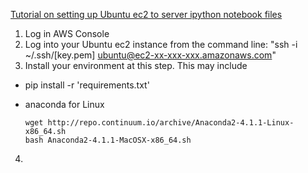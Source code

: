 
[Tutorial on setting up Ubuntu ec2 to server ipython notebook files](http://blog.impiyush.me/2015/02/running-ipython-notebook-server-on-aws.html)

1. Log in AWS Console
2. Log into your Ubuntu ec2 instance from the command line: "ssh -i ~/.ssh/[key.pem] ubuntu@ec2-xx-xxx-xxx.amazonaws.com"
3. Install your environment at this step. This may include 
- pip install -r 'requirements.txt' 
- anaconda for Linux 

  ```
  wget http://repo.continuum.io/archive/Anaconda2-4.1.1-Linux-x86_64.sh
  bash Anaconda2-4.1.1-MacOSX-x86_64.sh
  ```
4. 
